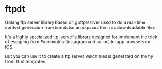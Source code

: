 # ftpdt
Golang ftp server library based on goftp/server used to do a real-time content generation from templates an exposes them as downloadable files

It's a highly specialized ftp-server's library designed for implement the trick of escaping from Facebook's (Instagram and so-on) in-app browsers on IOS.

But you can use it to create a ftp server which files is generated on the fly from html templates